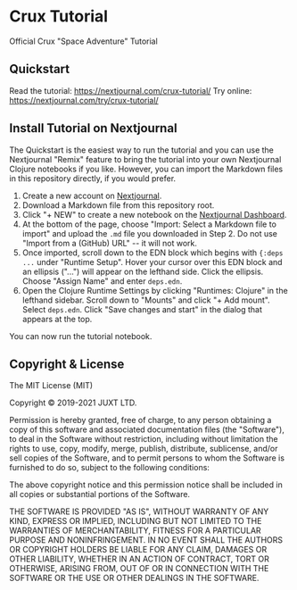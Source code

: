 # Crux Tutorial

Official Crux "Space Adventure" Tutorial

## Quickstart

Read the tutorial: https://nextjournal.com/crux-tutorial/
Try online: https://nextjournal.com/try/crux-tutorial/

## Install Tutorial on Nextjournal

The Quickstart is the easiest way to run the tutorial and you can use the Nextjournal
"Remix" feature to bring the tutorial into your own Nextjournal Clojure notebooks if you
like. However, you can import the Markdown files in this repository directly, if you would
prefer.

1. Create a new account on [Nextjournal](https://nextjournal.com).
2. Download a Markdown file from this repository root.
3. Click "+ NEW" to create a new notebook on the [Nextjournal Dashboard](https://nextjournal.com/dashboard).
4. At the bottom of the page, choose "Import: Select a Markdown file to import" and upload the `.md` file you downloaded in Step 2.
Do not use "Import from a (GitHub) URL" -- it will not work.
5. Once imported, scroll down to the EDN block which begins with `{:deps ...` under "Runtime Setup".
Hover your cursor over this EDN block and an ellipsis ("...") will appear on the lefthand side.
Click the ellipsis.
Choose "Assign Name" and enter `deps.edn`.
6. Open the Clojure Runtime Settings by clicking "Runtimes: Clojure" in the lefthand sidebar.
Scroll down to "Mounts" and click "+ Add mount".
Select `deps.edn`.
Click "Save changes and start" in the dialog that appears at the top.

You can now run the tutorial notebook.


## Copyright & License

The MIT License (MIT)

Copyright © 2019-2021 JUXT LTD.

Permission is hereby granted, free of charge, to any person obtaining a copy of this software and associated documentation files (the "Software"), to deal in the Software without restriction, including without limitation the rights to use, copy, modify, merge, publish, distribute, sublicense, and/or sell copies of the Software, and to permit persons to whom the Software is furnished to do so, subject to the following conditions:

The above copyright notice and this permission notice shall be included in all copies or substantial portions of the Software.

THE SOFTWARE IS PROVIDED "AS IS", WITHOUT WARRANTY OF ANY KIND, EXPRESS OR IMPLIED, INCLUDING BUT NOT LIMITED TO THE WARRANTIES OF MERCHANTABILITY, FITNESS FOR A PARTICULAR PURPOSE AND NONINFRINGEMENT. IN NO EVENT SHALL THE AUTHORS OR COPYRIGHT HOLDERS BE LIABLE FOR ANY CLAIM, DAMAGES OR OTHER LIABILITY, WHETHER IN AN ACTION OF CONTRACT, TORT OR OTHERWISE, ARISING FROM, OUT OF OR IN CONNECTION WITH THE SOFTWARE OR THE USE OR OTHER DEALINGS IN THE SOFTWARE.
